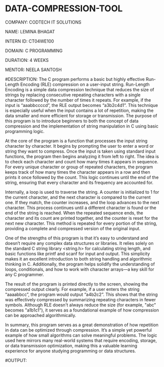 # DATA-COMPRESSION-TOOL

COMPANY: CODTECH IT SOLUTIONS

NAME: LEMINA BHAGAT

INTERN ID: CT04WE100

DOMAIN: C PROGRAMMING

DURATION: 4 WEEKS

MENTOR: NEELA SANTOSH

#DESCRIPTION:
The C program performs a basic but highly effective Run-Length Encoding (RLE) compression on a user-input string. Run-Length Encoding is a simple data compression technique that reduces the size of strings by replacing consecutive repeating characters with a single character followed by the number of times it repeats. For example, if the input is “aaabbccccd”, the RLE output becomes “a3b2c4d1”. This technique is especially useful when the input contains a lot of repetition, making the data smaller and more efficient for storage or transmission. The purpose of this program is to introduce beginners to both the concept of data compression and the implementation of string manipulation in C using basic programming logic.

At the core of the program is a function that processes the input string character by character. It begins by prompting the user to enter a word or string they want to compress. Once the input is taken using standard input functions, the program then begins analyzing it from left to right. The idea is to check each character and count how many times it appears in sequence. For every unique character or group of repeated characters, the program keeps track of how many times the character appears in a row and then prints it once followed by the count. This logic continues until the end of the string, ensuring that every character and its frequency are accounted for.

Internally, a loop is used to traverse the string. A counter is initialized to 1 for the current character, and the next character is compared to the current one. If they match, the counter increases, and the loop advances to the next character. This process continues until a different character is found or the end of the string is reached. When the repeated sequence ends, the character and its count are printed together, and the counter is reset for the next new character. This method is repeated for every portion of the string, providing a complete and compressed version of the original input.

One of the strengths of this program is that it’s easy to understand and doesn’t require any complex data structures or libraries. It relies solely on the standard C string library <string.h> for calculating string length, and basic functions like printf and scanf for input and output. This simplicity makes it an excellent introduction to both string handling and algorithmic thinking in C. Additionally, the program helps solidify the understanding of loops, conditionals, and how to work with character arrays—a key skill for any C programmer.

The result of the program is printed directly to the screen, showing the compressed output clearly. For example, if a user enters the string “aaaabbcc”, the program would output “a4b2c2”. This shows that the string was effectively compressed by summarizing repeating characters in fewer symbols. Although RLE doesn't always reduce the size (for example, "abc" becomes "a1b1c1"), it serves as a foundational example of how compression can be approached algorithmically.

In summary, this program serves as a great demonstration of how repetition in data can be optimized through compression. It’s a simple yet powerful example of how small algorithms can solve meaningful problems. The logic used here mirrors many real-world systems that require encoding, storage, or data transmission optimization, making this a valuable learning experience for anyone studying programming or data structures.

#OUTPUT:

